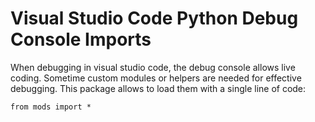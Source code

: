 # Visual Studio Code Python Debug Console Imports

When debugging in visual studio code, the debug console allows live coding.
Sometime custom modules or helpers are needed for effective debugging.
This package allows to load them with a single line of code:

    from mods import *